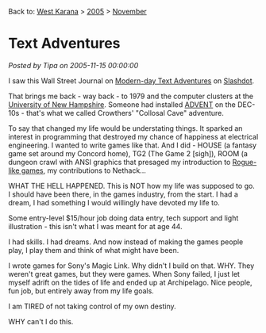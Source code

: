 Back to: [West Karana](/posts/westkarana.md) > [2005](/posts/2005/westkarana.md) > [November](./westkarana.md)
# Text Adventures

*Posted by Tipa on 2005-11-15 00:00:00*

I saw this Wall Street Journal on [Modern-day Text Adventures](http://online.wsj.com/public/article/SB113035964379680346-Sm_Xo6VCeinwEXHBnVDawW_8grI_20061115.html?mod=blogs) on [Slashdot](http://games.slashdot.org/article.pl?sid=05/11/15/1435221&tid=206&tid=10).

That brings me back - way back - to 1979 and the computer clusters at the [University of New Hampshire](http://www.ceps.unh.edu/). Someone had installed [ADVENT](http://en.wikipedia.org/wiki/Colossal_Cave_Adventure) on the DEC-10s - that's what we called Crowthers' "Collosal Cave" adventure.

To say that changed my life would be understating things. It sparked an interest in programming that destroyed my chance of happiness at electrical engineering. I wanted to write games like that. And I did - HOUSE (a fantasy game set around my Concord home), TG2 (The Game 2 [sigh]), ROOM (a dungeon crawl with ANSI graphics that presaged my introduction to [Rogue-like games](http://en.wikipedia.org/wiki/Rogue_%28computer_game%29), my contributions to Nethack...

WHAT THE HELL HAPPENED. This is NOT how my life was supposed to go. I should have been there, in the games industry, from the start. I had a dream, I had something I would willingly have devoted my life to.

Some entry-level $15/hour job doing data entry, tech support and light illustration - this isn't what I was meant for at age 44.

I had skills. I had dreams. And now instead of making the games people play, I play them and think of what might have been.

I wrote games for Sony's Magic Link. Why didn't I build on that. WHY. They weren't great games, but they were games. When Sony failed, I just let myself adrift on the tides of life and ended up at Archipelago. Nice people, fun job, but entirely away from my life goals.

I am TIRED of not taking control of my own destiny.

WHY can't I do this.
